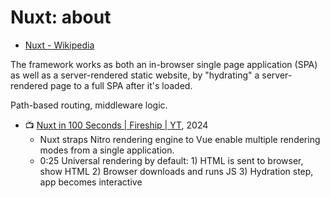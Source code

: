 # Nuxt: about

- [Nuxt - Wikipedia](https://en.wikipedia.org/wiki/Nuxt)

The framework works as both an in-browser single page application (SPA) as well as a server-rendered static website, by "hydrating" a server-rendered page to a full SPA after it's loaded.

Path-based routing, middleware logic.

- :tv: [Nuxt in 100 Seconds | Fireship | YT](https://www.youtube.com/watch?v=dCxSsr5xuL8), 2024
	- Nuxt straps Nitro rendering engine to Vue enable multiple rendering modes from a single application.
	- 0:25 Universal rendering by default: 1) HTML is sent to browser, show HTML 2) Browser downloads and runs JS 3) Hydration step, app becomes interactive

